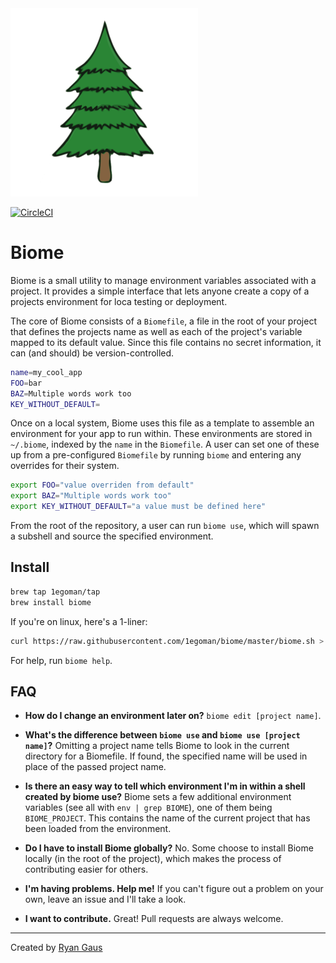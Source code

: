 <img src="https://raw.githubusercontent.com/1egoman/biome/master/resources/logo.png" style="width: 300px;" />

[![CircleCI](https://circleci.com/gh/1egoman/biome.svg?style=shield)](https://circleci.com/gh/1egoman/biome)

# Biome
Biome is a small utility to manage environment variables associated with a project. It provides a
simple interface that lets anyone create a copy of a projects environment for loca testing or
deployment.

The core of Biome consists of a `Biomefile`, a file in the root of your project that defines the
projects name as well as each of the project's variable mapped to its default value. Since this file
contains no secret information, it can (and should) be version-controlled.

```bash
name=my_cool_app
FOO=bar
BAZ=Multiple words work too
KEY_WITHOUT_DEFAULT=
```

Once on a local system, Biome uses this file as a template to assemble an environment for your app
to run within. These environments are stored in `~/.biome`, indexed by the `name` in the
`Biomefile`. A user can set one of these up from a pre-configured `Biomefile` by running `biome` and
entering any overrides for their system.

```bash
export FOO="value overriden from default"
export BAZ="Multiple words work too"
export KEY_WITHOUT_DEFAULT="a value must be defined here"
```
From the root of the repository, a user can run `biome use`, which will spawn a subshell and source
the specified environment.


## Install
```bash
brew tap 1egoman/tap
brew install biome
```

If you're on linux, here's a 1-liner:
```bash
curl https://raw.githubusercontent.com/1egoman/biome/master/biome.sh > /usr/local/bin/biome && sudo chmod +x /usr/local/bin/biome
```
For help, run `biome help`.

<!--
## Usage
![Biome: Getting Started](https://raw.githubusercontent.com/1egoman/biome/master/resources/Getting Started.png)
-->

## FAQ
- **How do I change an environment later on?** `biome edit [project name]`.

- **What's the difference between `biome use` and `biome use [project name]`?**
Omitting a project name tells Biome to look in the current directory for a Biomefile. If found,
the specified name will be used in place of the passed project name.

- **Is there an easy way to tell which environment I'm in within a shell created by biome use?**
Biome sets a few additional environment variables (see all with `env | grep BIOME`), one of
them being `BIOME_PROJECT`. This contains the name of the current project that has been loaded from
the environment.

- **Do I have to install Biome globally?**
No. Some choose to install Biome locally (in the root of the project), which makes the process of
contributing easier for others.

- **I'm having problems. Help me!**
If you can't figure out a problem on your own, leave an issue and I'll take a look.

- **I want to contribute.**
Great! Pull requests are always welcome.

----------
Created by [Ryan Gaus](http://rgaus.net)
